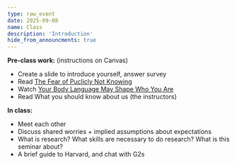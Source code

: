 ```yaml
---
type: raw_event
date: 2025-09-08
name: Class
description: 'Introduction'
hide_from_announcments: true
---
```


**Pre-class work:** (instructions on Canvas)

* Create a slide to introduce yourself, answer survey
* Read [The Fear of Puclicly Not Knowing](https://medium.com/bucknell-hci/the-fear-of-publicly-not-knowing-239e1b7a39f3)
* Watch [Your Body Language May Shape Who You Are](https://www.youtube.com/watch?v=Ks-_Mh1QhMc)
* Read What you should know about us (the instructors)

**In class:**

* Meet each other
* Discuss shared worries + implied assumptions about expectations
* What is research? What skills are necessary to do research? What is this seminar about?
* A brief guide to Harvard, and chat with G2s